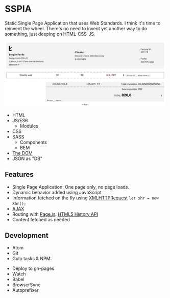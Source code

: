# SSPIA
Static Single Page Application that uses Web Standards. I think it's time to reinvent the wheel. There's no need to invent yet another way to do something, just deeping on HTML-CSS-JS.

![Screenshot](./screenshot.png)

  - HTML
  - JS/ES6
    - Modules
  - CSS
  - SASS
    - Components
    - BEM
  - [The DOM](https://developer.mozilla.org/en-US/docs/Web/API/Document_Object_Model)
  - JSON as "DB"


## Features

 * Single Page Application: One page only, no page loads.
 * Dynamic behavior added using JavaScript
 * Information fetched on the fly using [XMLHTTPRequest](https://developer.mozilla.org/en-US/docs/Web/API/XMLHttpRequest) `let xhr = new Xhr();`
 * [AJAX](http://en.wikipedia.org/wiki/Ajax_(programming))
 * Routing with [Page.js](https://visionmedia.github.io/page.js/). [HTML5 History API](http://diveintohtml5.info/history.html)
 * Content fetched as needed

## Development

 * Atom
 * Git
 * Gulp tasks & NPM:
  - Deploy to gh-pages
  - Watch
  - Babel
  - BrowserSync
  - Autoprefixer
